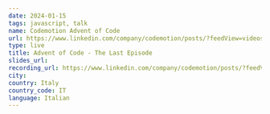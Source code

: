 ```yaml
---
date: 2024-01-15
tags: javascript, talk
name: Codemotion Advent of Code
url: https://www.linkedin.com/company/codemotion/posts/?feedView=videos
type: live
title: Advent of Code - The Last Episode
slides_url: 
recording_url: https://www.linkedin.com/company/codemotion/posts/?feedView=videos
city:
country: Italy
country_code: IT
language: Italian
---
```

